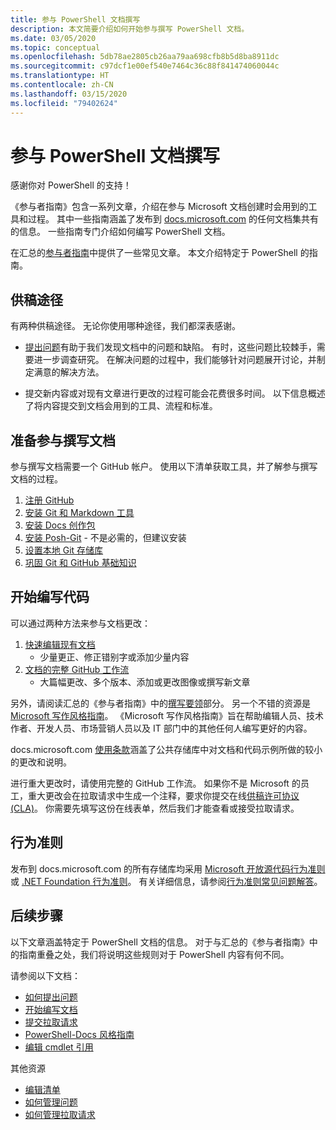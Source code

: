 ```yaml
---
title: 参与 PowerShell 文档撰写
description: 本文简要介绍如何开始参与撰写 PowerShell 文档。
ms.date: 03/05/2020
ms.topic: conceptual
ms.openlocfilehash: 5db78ae2805cb26aa79aa698cfb8b5d8ba8911dc
ms.sourcegitcommit: c97dcf1e00ef540e7464c36c88f841474060044c
ms.translationtype: HT
ms.contentlocale: zh-CN
ms.lasthandoff: 03/15/2020
ms.locfileid: "79402624"
---
```

# <a name="contributing-to-powershell-documentation"></a>参与 PowerShell 文档撰写

感谢你对 PowerShell 的支持！

《参与者指南》包含一系列文章，介绍在参与 Microsoft 文档创建时会用到的工具和过程。 其中一些指南涵盖了发布到 [docs.microsoft.com][docs] 的任何文档集共有的信息。 一些指南专门介绍如何编写 PowerShell 文档。

在汇总的[参与者指南][contribute]中提供了一些常见文章。 本文介绍特定于 PowerShell 的指南。

## <a name="ways-to-contribute"></a>供稿途径

有两种供稿途径。 无论你使用哪种途径，我们都深表感谢。

- [提出问题][file-an-issue]有助于我们发现文档中的问题和缺陷。 有时，这些问题比较棘手，需要进一步调查研究。 在解决问题的过程中，我们能够针对问题展开讨论，并制定满意的解决方法。

- 提交新内容或对现有文章进行更改的过程可能会花费很多时间。 以下信息概述了将内容提交到文档会用到的工具、流程和标准。

## <a name="prepare-to-make-a-contribution"></a>准备参与撰写文档

参与撰写文档需要一个 GitHub 帐户。 使用以下清单获取工具，并了解参与撰写文档的过程。

1. [注册 GitHub](/contribute/get-started-setup-github)
1. [安装 Git 和 Markdown 工具](/contribute/get-started-setup-tools)
1. [安装 Docs 创作包](/contribute/how-to-write-docs-auth-pack)
1. [安装 Posh-Git][posh-git] - 不是必需的，但建议安装
1. [设置本地 Git 存储库](/contribute/get-started-setup-local)
1. [巩固 Git 和 GitHub 基础知识](/contribute/git-github-fundamentals)

## <a name="get-started-writing-docs"></a>开始编写代码

可以通过两种方法来参与文档更改：

1. [快速编辑现有文档](/contribute/#quick-edits-to-existing-documents)
   - 少量更正、修正错别字或添加少量内容
1. [文档的完整 GitHub 工作流](/contribute/how-to-write-workflows-major)
   - 大篇幅更改、多个版本、添加或更改图像或撰写新文章

另外，请阅读汇总的《参与者指南》中的[撰写要领](/contribute/style-quick-start)部分。 另一个不错的资源是 [Microsoft 写作风格指南][style-guide]。 《Microsoft 写作风格指南》旨在帮助编辑人员、技术作者、开发人员、市场营销人员以及 IT 部门中的其他任何人编写更好的内容。

docs.microsoft.com [使用条款][terms-of-use]涵盖了公共存储库中对文档和代码示例所做的较小的更改和说明。

进行重大更改时，请使用完整的 GitHub 工作流。 如果你不是 Microsoft 的员工，重大更改会在拉取请求中生成一个注释，要求你提交在线[供稿许可协议 (CLA)][cla]。 你需要先填写这份在线表单，然后我们才能查看或接受拉取请求。

## <a name="code-of-conduct"></a>行为准则

发布到 docs.microsoft.com 的所有存储库均采用 [Microsoft 开放源代码行为准则](https://opensource.microsoft.com/codeofconduct/)或 [.NET Foundation 行为准则](https://dotnetfoundation.org/code-of-conduct)。 有关详细信息，请参阅[行为准则常见问题解答](https://opensource.microsoft.com/codeofconduct/faq/)。

## <a name="next-steps"></a>后续步骤

以下文章涵盖特定于 PowerShell 文档的信息。 对于与汇总的《参与者指南》中的指南重叠之处，我们将说明这些规则对于 PowerShell 内容有何不同。

请参阅以下文档：

- [如何提出问题](file-an-issue.md)
- [开始编写文档](get-started-writing.md)
- [提交拉取请求](pull-requests.md)
- [PowerShell-Docs 风格指南](powershell-style-guide.md)
- [编辑 cmdlet 引用](editing-cmdlet-ref.md)

其他资源

- [编辑清单](editorial-checklist.md)
- [如何管理问题](managing-issues.md)
- [如何管理拉取请求](managing-pull-requests.md)

<!--link refs-->
[cla]: https://cla.microsoft.com/
[contribute]: /contribute/
[docs]: https://docs.microsoft.com/
[file-an-issue]: file-an-issue.md
[posh-git]: https://www.powershellgallery.com/packages/posh-git
[psdocs]: https://docs.microsoft.com/powershell
[style-guide]: https://docs.microsoft.com/style-guide/welcome/
[terms-of-use]: https://docs.microsoft.com/legal/termsofuse